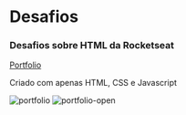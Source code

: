 # Desafios
<h3>Desafios sobre HTML da Rocketseat</h3>

<a href="https://carloseduardovdeoliveira.github.io/desafios/">Portfolio</a>
<p>Criado com apenas HTML, CSS e Javascript</p>

<img src="https://i.ibb.co/yXvgGg8/portfolio.png" alt="portfolio" border="0">

<img src="https://i.ibb.co/RQHpwng/portfolio-open.png" alt="portfolio-open" border="0">
